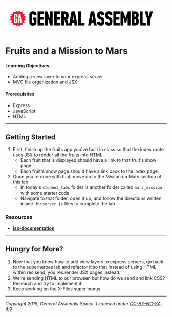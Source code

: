 [![General Assembly Logo](/ga_cog.png)](https://generalassemb.ly)

# Fruits and a Mission to Mars

#### Learning Objectives

- Adding a view layer to your express server 
- MVC file organization and JSX

#### Prerequisites

- Express
- JavaScript
- HTML

---

## Getting Started

1. First, finish up the fruits app you've built in class so that the index route uses JSX to render all the fruits into HTML
    - Each fruit that is displayed should have a link to that fruit's show page
    - Each fruit's show page should have a link back to the index page
1. Once you're done with that, move on to the Misson on Mars section of this lab 
    - In today's `student_labs` folder is another folder called `mars_mission` with some starter code
    - Navigate to that folder, open it up, and follow the directions written inside the `server.js` files to complete the lab
    
### Resources

- [__jsx-documentation__](https://reactjs.org/docs/jsx-in-depth.html)

---

## Hungry for More?

1. Now that you know how to add view layers to express servers, go back to the superheroes lab and refactor it so that instead of using HTML within res.send, you res.render JSX pages instead.  
1. We're sending HTML to our browser, but how do we send and link CSS? Research and try to implement it! 
1. Keep working on the X-Files super bonus 

---

*Copyright 2018, General Assembly Space. Licensed under [CC-BY-NC-SA, 4.0](https://creativecommons.org/licenses/by-nc-sa/4.0/)*

